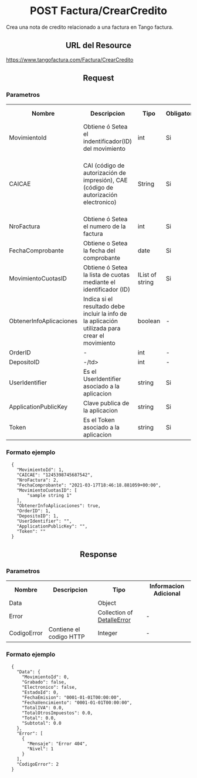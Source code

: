 <body>
<h1 align="center">POST Factura/CrearCredito</h1>

Crea una nota de credito relacionado a una factura en Tango factura.

<h2 align="center">URL del Resource</h2>

https://www.tangofactura.com/Factura/CrearCredito

<h2 align="center">Request</h2>

<h3>Parametros</h3>
<table style="width:100%;">
<tr>
    <th>Nombre</th>
    <th>Descripcion</th>
    <th>Tipo</th>
    <th>Obligatorio</th>
    <th>Informacion Adicional</th>
</tr>
<tr>
    <td>MovimientoId</td>
    <td>Obtiene ó Setea el indentificador(ID) del movimiento</td>
    <td>int</td>
    <td>Si</td>
    <td></td>
</tr>
<tr>
    <td>CAICAE</td>
    <td>CAI (código de autorización de impresión), CAE (código de autorización electronico)</td>
    <td>String</td>
    <td>Si</td>
    <td>Lo otorga AFIP al autorizar la emisión de un comprobante por web service.</td>
</tr>
<tr>
    <td>NroFactura</td>
    <td>Obtiene ó Setea el numero de la factura</td>
    <td>int</td>
    <td>Si</td>
    <td>-</td>
</tr>
<tr>
    <td>FechaComprobante</td>
    <td>Obtiene o Setea la fecha del comprobante</td>
    <td>date</td>
    <td>Si</td>
    <td>-</td>
</tr>
<tr>
    <td>MovimientoCuotasID</td>
    <td>Obtiene ó Setea la lista de cuotas mediante el identificador (ID)</td>
    <td>IList of string</td>
    <td>Si</td>
    <td>-</td>
</tr>
<tr>
    <td>ObtenerInfoAplicaciones</td>
    <td>Indica si el resultado debe incluir la info de la aplicación utilizada para crear el movimiento</td>
    <td>boolean</td>
    <td>-</td>
    <td>-</td>
</tr>
<tr>
  <td>OrderID</td>
  <td>-</td>
  <td>int</td>
  <td>-</td>
  <td>-</td>
</tr>
<tr>
  <td>DepositoID</td>
  <td>-/td>
  <td>int</td>
  <td>-</td>
  <td>-</td>
</tr>
<tr>
  <td>UserIdentifier</td>
  <td>Es el UserIdentifier asociado a la aplicacion</td>
  <td>string</td>
  <td>Si</td>
  <td>-</td>
</tr>
<tr>
  <td>ApplicationPublicKey</td>
  <td>Clave publica de la aplicacion</td>
  <td>string</td>
  <td>Si</td>
  <td>-</td>
</tr>
<tr>
  <td>Token</td>
  <td>Es el Token asociado a la aplicacion</td>
  <td>string</td>
  <td>Si</td>
  <td>-</td>
</tr>

</table>

<h3>Formato ejemplo</h3>

```
  {
    "MovimientoId": 1,
    "CAICAE": "1245398745687542",
    "NroFactura": 2,
    "FechaComprobante": "2021-03-17T18:46:18.881059+00:00",
    "MovimientoCuotasID": [
        "sample string 1"
    ],
    "ObtenerInfoAplicaciones": true,
    "OrderID": 1,
    "DepositoID": 1,
    "UserIdentifier": "",
    "ApplicationPublicKey": "",
    "Token": ""
  }
```

<h2 align="center">Response</h2>
<h3>Parametros</h3>
<table style="width: 100%;">
    <tr>
        <th>Nombre</th>
        <th>Descripcion</th>
        <th>Tipo</th>
        <th>Informacion Adicional</th>
    </tr>
    <tr>
        <td>Data</td>
        <td></td>
        <td>Object</td>
        <td></td>
    </tr>
    <tr>
        <td>Error</td>
        <td></td>
        <td>Collection of <a href="/Guias/Tipos de datos/DetalleError.md">DetalleError</a></td>
        <td>-</td>
    </tr>
    <tr>
        <td>CodigoError</td>
        <td>Contiene el codigo HTTP</td>
        <td>Integer</td>
        <td>-</td>
    </tr>
</table>
<h3>Formato ejemplo</h3>

```
  {
    "Data": {
      "MovimientoId": 0,
      "Grabado": false,
      "Electronico": false,
      "EstadoId": 0,
      "FechaEmision": "0001-01-01T00:00:00",
      "FechaVencimiento": "0001-01-01T00:00:00",
      "TotalIVA": 0.0,
      "TotalOtrosImpuestos": 0.0,
      "Total": 0.0,
      "Subtotal": 0.0
    },
    "Error": [
      {
        "Mensaje": "Error 404",
        "Nivel": 1
      }
    ],
    "CodigoError": 2
  }
```
</body>